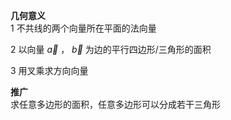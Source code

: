 **几何意义**  
1 不共线的两个向量所在平面的法向量  
  
2 以向量 $\vec a$ ， $\vec b$ 为边的平行四边形/三角形的面积  
  
3 用叉乘求方向向量  
  
**推广**  
求任意多边形的面积，任意多边形可以分成若干三角形  
